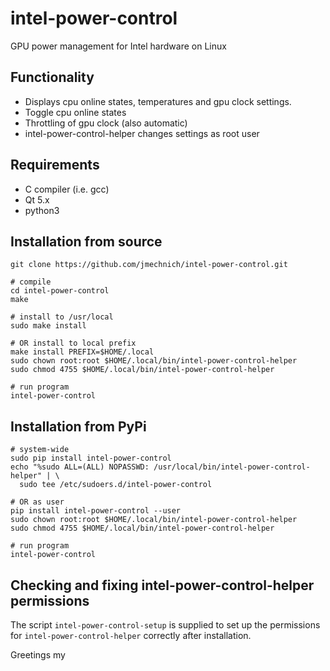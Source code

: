 # intel-power-control

GPU power management for Intel hardware on Linux

## Functionality
- Displays cpu online states, temperatures and gpu clock settings.
- Toggle cpu online states
- Throttling of gpu clock (also automatic)
- intel-power-control-helper changes settings as root user

## Requirements
- C compiler (i.e. gcc)
- Qt 5.x
- python3

## Installation from source

```
git clone https://github.com/jmechnich/intel-power-control.git
    
# compile
cd intel-power-control
make

# install to /usr/local
sudo make install

# OR install to local prefix
make install PREFIX=$HOME/.local
sudo chown root:root $HOME/.local/bin/intel-power-control-helper
sudo chmod 4755 $HOME/.local/bin/intel-power-control-helper

# run program
intel-power-control
```

## Installation from PyPi

```
# system-wide
sudo pip install intel-power-control
echo "%sudo ALL=(ALL) NOPASSWD: /usr/local/bin/intel-power-control-helper" | \
  sudo tee /etc/sudoers.d/intel-power-control

# OR as user
pip install intel-power-control --user
sudo chown root:root $HOME/.local/bin/intel-power-control-helper
sudo chmod 4755 $HOME/.local/bin/intel-power-control-helper

# run program
intel-power-control
```

## Checking and fixing intel-power-control-helper permissions

The script `intel-power-control-setup` is supplied to set up the
permissions for `intel-power-control-helper` correctly after
installation.

Greetings my
